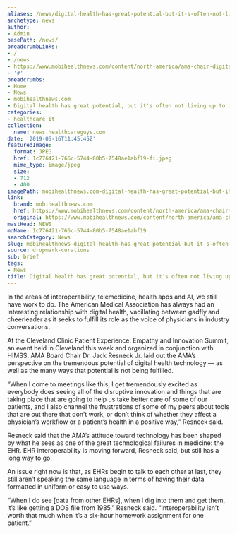 ```yaml
---
aliases: /news/digital-health-has-great-potential-but-it-s-often-not-living-up-to-it-mobihealthnews
archetype: news
author:
- Admin
basePath: /news/
breadcrumbLinks:
- /
- /news
- https://www.mobihealthnews.com/content/north-america/ama-chair-digital-health-has-great-potential-its-often-not-living-it
- '#'
breadcrumbs:
- Home
- News
- mobihealthnews.com
- Digital health has great potential, but it's often not living up to it | MobiHealthNews
categories:
- healthcare it
collection:
  name: news.healthcareguys.com
date: '2019-05-16T11:45:45Z'
featuredImage:
  format: JPEG
  href: 1c776421-766c-5744-80b5-7548ae1abf19-fi.jpeg
  mime_type: image/jpeg
  size:
  - 712
  - 400
imagePath: mobihealthnews.com-digital-health-has-great-potential-but-it-s-often-not-living-up-to-it-mobihealthnews
link:
  brand: mobihealthnews.com
  href: https://www.mobihealthnews.com/content/north-america/ama-chair-digital-health-has-great-potential-its-often-not-living-it
  original: https://www.mobihealthnews.com/content/north-america/ama-chair-digital-health-has-great-potential-its-often-not-living-it
mastHead: NEWS
mdName: 1c776421-766c-5744-80b5-7548ae1abf19
searchCategory: News
slug: mobihealthnews-digital-health-has-great-potential-but-it-s-often-not-living-up-to-it-mobihealthnews
source: dropmark-curations
sub: brief
tags:
- News
title: Digital health has great potential, but it's often not living up to it | MobiHealthNews
---
```


In the areas of interoperability, telemedicine, health apps and AI, we still have work to do. The American Medical Association has always had an interesting relationship with digital health, vacillating between gadfly and cheerleader as it seeks to fulfill its role as the voice of physicians in industry conversations.

At the Cleveland Clinic Patient Experience: Empathy and Innovation Summit, an event held in Cleveland this week and organized in conjunction with HIMSS, AMA Board Chair Dr. Jack Resneck Jr. laid out the AMA’s perspective on the tremendous potential of digital health technology — as well as the many ways that potential is not being fulfilled.

“When I come to meetings like this, I get tremendously excited as everybody does seeing all of the disruptive innovation and things that are taking place that are going to help us take better care of some of our patients, and I also channel the frustrations of some of my peers about tools that are out there that don’t work, or don’t think of whether they affect a physician’s workflow or a patient’s health in a positive way,” Resneck said.

Resneck said that the AMA’s attitude toward technology has been shaped by what he sees as one of the great technological failures in medicine: the EHR. EHR interoperability is moving forward, Resneck said, but still has a long way to go.

An issue right now is that, as EHRs begin to talk to each other at last, they still aren’t speaking the same language in terms of having their data formatted in uniform or easy to use ways.

“When I do see [data from other EHRs], when I dig into them and get them, it’s like getting a DOS file from 1985,” Resneck said. “Interoperability isn’t worth that much when it’s a six-hour homework assignment for one patient.”